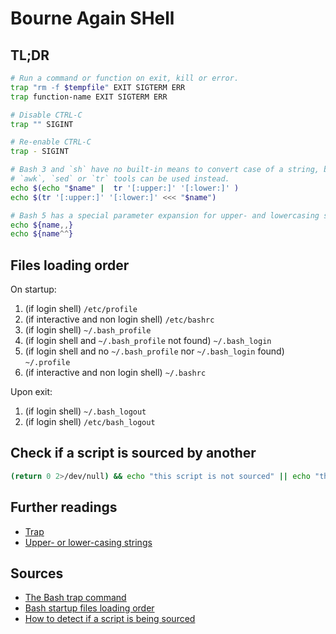 # Bourne Again SHell

## TL;DR

```sh
# Run a command or function on exit, kill or error.
trap "rm -f $tempfile" EXIT SIGTERM ERR
trap function-name EXIT SIGTERM ERR

# Disable CTRL-C
trap "" SIGINT

# Re-enable CTRL-C
trap - SIGINT

# Bash 3 and `sh` have no built-in means to convert case of a string, but the
# `awk`, `sed` or `tr` tools can be used instead.
echo $(echo "$name" |  tr '[:upper:]' '[:lower:]' )
echo $(tr '[:upper:]' '[:lower:]' <<< "$name")

# Bash 5 has a special parameter expansion for upper- and lowercasing strings.
echo ${name,,}
echo ${name^^}
```

## Files loading order

On startup:

1. (if login shell) `/etc/profile`
1. (if interactive and non login shell) `/etc/bashrc`
1. (if login shell) `~/.bash_profile`
1. (if login shell and `~/.bash_profile` not found) `~/.bash_login`
1. (if login shell and no `~/.bash_profile` nor `~/.bash_login` found) `~/.profile`
1. (if interactive and non login shell) `~/.bashrc`

Upon exit:

1. (if login shell) `~/.bash_logout`
1. (if login shell) `/etc/bash_logout`

## Check if a script is sourced by another

```sh
(return 0 2>/dev/null) && echo "this script is not sourced" || echo "this script is sourced"
```

## Further readings

- [Trap]
- [Upper- or lower-casing strings]

## Sources

- [The Bash trap command]
- [Bash startup files loading order]
- [How to detect if a script is being sourced]

<!-- internal references -->
[trap]: trap.md

<!-- external references -->
[bash startup files loading order]: https://youngstone89.medium.com/unix-introduction-bash-startup-files-loading-order-562543ac12e9
[how to detect if a script is being sourced]: https://stackoverflow.com/questions/2683279/how-to-detect-if-a-script-is-being-sourced#28776166
[the bash trap command]: https://www.linuxjournal.com/content/bash-trap-command
[upper- or lower-casing strings]: https://scriptingosx.com/2019/12/upper-or-lower-casing-strings-in-bash-and-zsh/
